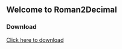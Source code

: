 ## Welcome to Roman2Decimal


### Download

[Click here to download](https://github.com/NeerooX/Roman2Decimal/releases/download/v1.0/Roman2Decimal-setup.exe)
